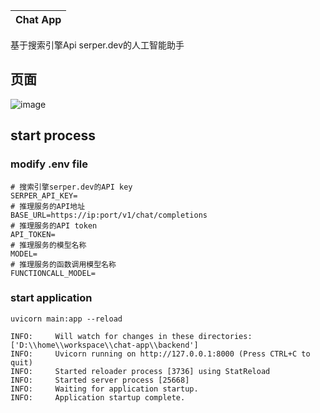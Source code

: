 | Chat App |
|:-------------------:|
基于搜索引擎Api serper.dev的人工智能助手

## 页面
![image](https://github.com/user-attachments/assets/14d97cab-e9ea-4924-ab42-c281de382d2b)

## start process
### modify .env file
```env
# 搜索引擎serper.dev的API key
SERPER_API_KEY=
# 推理服务的API地址
BASE_URL=https://ip:port/v1/chat/completions
# 推理服务的API token
API_TOKEN=
# 推理服务的模型名称
MODEL=
# 推理服务的函数调用模型名称
FUNCTIONCALL_MODEL=

```
### start application
```shell
uvicorn main:app --reload
```

```log
INFO:     Will watch for changes in these directories: ['D:\\home\\workspace\\chat-app\\backend']
INFO:     Uvicorn running on http://127.0.0.1:8000 (Press CTRL+C to quit)
INFO:     Started reloader process [3736] using StatReload
INFO:     Started server process [25668]
INFO:     Waiting for application startup.
INFO:     Application startup complete.
```
